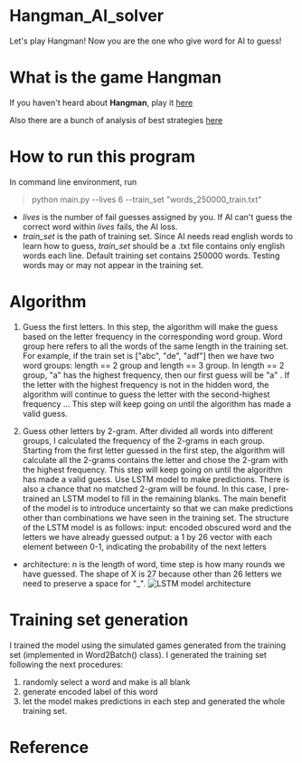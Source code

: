 # Hangman_AI_solver
Let's play Hangman! Now you are the one who give word for AI to guess!

# What is the game Hangman
If you haven't heard about **Hangman**, play it [here](https://www.coolmathgames.com/0-hangman)

Also there are a bunch of analysis of best strategies [here](http://datagenetics.com/blog/april12012/index.html)

# How to run this program
In command line environment, run 
> python main.py --lives 6 --train_set "words_250000_train.txt"

- *lives* is the number of fail guesses assigned by you. If AI can't guess the correct word within *lives* fails, the AI loss.
- *train_set* is the path of training set. Since AI needs read english words to learn how to guess, *train_set* should be a .txt file contains only english words each line. Default training set contains 250000 words. Testing words may or may not appear in the training set.

# Algorithm

1. Guess the first letters. In this step, the algorithm will make the guess based on the letter frequency in the corresponding word group. Word group here refers to all the words of the same length in the training set. For example, if the train set is ["abc", "de", "adf"] then we have two word groups: length == 2 group and length == 3 group. In length == 2 group, "a" has the highest frequency, then our first guess will be "a" . If the letter with the highest frequency is not in the hidden word, the algorithm will continue to guess the letter with the second-highest frequency ... This step will keep going on until the algorithm has made a valid guess.

2. Guess other letters by 2-gram. After divided all words into different groups, I calculated the frequency of the 2-grams in each group. Starting from the first letter guessed in the first step, the algorithm will calculate all the 2-grams contains the letter and chose the 2-gram with the highest frequency. This step will keep going on until the algorithm has made a valid guess.
Use LSTM model to make predictions. There is also a chance that no matched 2-gram will be found. In this case, I pre-trained an LSTM model to fill in the remaining blanks. The main benefit of the model is to introduce uncertainty so that we can make predictions other than combinations we have seen in the training set. The structure of the LSTM model is as follows:
input: encoded obscured word and the letters we have already guessed
output: a 1 by 26 vector with each element between 0-1, indicating the probability of the next letters

- architecture: n is the length of word, time step is how many rounds we have guessed. The shape of X is 27 because other than 26 letters we need to preserve a space for "_".
![LSTM model architecture](https://raw.githubusercontent.com/crazywiden/Hangman_AI_solver/master/LSTM_model.png)



# Training set generation
I trained the model using the simulated games generated from the training set (implemented in Word2Batch() class). I generated the training set following the next procedures:

1. randomly select a word and make is all blank
2. generate encoded label of this word
3. let the model makes predictions in each step and generated the whole training set. 


# Reference
